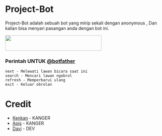 # Project-Bot

Project-Bot adalah sebuah bot yang mirip sekali dengan anonymous , Dan kalian bisa menyari pasangan anda dengan bot ini.
 
<b>
<a href="https://heroku.com/deploy?template=https://github.com/dvrknessyeahh/Project-Bot"><img src="https://img.shields.io/badge/Deploy Project-Bot-blue?style=badge&logo=heroku"width="310" height="50"/></a>
</b>

### Perintah UNTUK [@botfather](https://t.me/botfather)
```
next - Melewati lawan bicara saat ini
search - Mencari lawan ngobrol
refresh - Memperbarui ulang
exit - Keluar obrolan
```
# Credit 

*    [Kenkan](https://github.com/kenkannih) - KANGER
*    [Apis](https://github.com/apisuserbot) - KANGER
*    [Davi](https://github.com/davi78) - DEV
